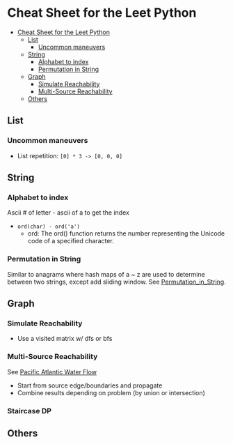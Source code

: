 # Cheat Sheet for the Leet Python

<!--toc:start-->

- [Cheat Sheet for the Leet Python](#cheat-sheet-for-the-leet-python)
  - [List](#list)
    - [Uncommon maneuvers](#uncommon-maneuvers)
  - [String](#string)
    - [Alphabet to index](#alphabet-to-index)
    - [Permutation in String](#permutation-in-string)
  - [Graph](#graph)
    - [Simulate Reachability](#simulate-reachability)
    - [Multi-Source Reachability](#multi-source-reachability)
  - [Others](#others)
  <!--toc:end-->

## List

### Uncommon maneuvers

- List repetition: `[0] * 3 -> [0, 0, 0]`

## String

### Alphabet to index

Ascii # of letter - ascii of a to get the index

- `ord(char) - ord('a')`
  - ord: The ord() function returns the number representing the Unicode code of a specified character.

### Permutation in String

Similar to anagrams where hash maps of a ~ z are used to determine between two strings, except add sliding window. See [Permutation_in_String](./567-Permutation_in_String/permu_string.py).

## Graph

### Simulate Reachability

- Use a visited matrix w/ dfs or bfs

### Multi-Source Reachability

See [Pacific Atlantic Water Flow](./417-Pacific_Atlantic_Waterflow/)

- Start from source edge/boundaries and propagate
- Combine results depending on problem (by union or intersection)

### Staircase DP

## Others
